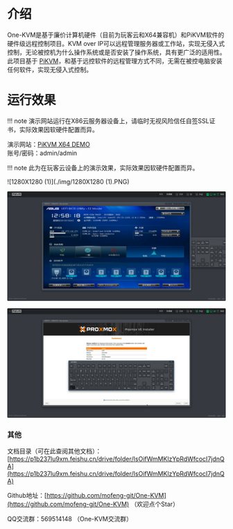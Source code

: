 # 介绍

One-KVM是基于廉价计算机硬件（目前为玩客云和X64兼容机）和PiKVM软件的硬件级远程控制项目。KVM over IP可以远程管理服务器或工作站，实现无侵入式控制，无论被控机为什么操作系统或是否安装了操作系统，具有更广泛的适用性。此项目基于 [PiKVM](https://github.com/pikvm/pikvm)，和基于远控软件的远程管理方式不同，无需在被控电脑安装任何软件，实现无侵入式控制。

# 运行效果

!!! note
    演示网站运行在X86云服务器设备上，请临时无视风险信任自签SSL证书，实际效果因软硬件配置而异。

演示网站：[PiKVM X64 DEMO](https://1.12.77.48/)<br>
账号/密码：admin/admin


!!! note
    此为在玩客云设备上的演示效果，实际效果因软硬件配置而异。

![1280X1280 (1)](./img/1280X1280 (1).PNG)

![15560030-996a-4a9a-a132-7ad072c7569c](./img/15560030-996a-4a9a-a132-7ad072c7569c.png)

![09348dd5-3e3a-4384-ad6d-9c3723682755](./img/09348dd5-3e3a-4384-ad6d-9c3723682755.png)

### 其他

文档目录（可在此查阅其他文档）：[https://p1b237lu9xm.feishu.cn/drive/folder/IsOifWmMKlzYpRdWfcocI7jdnQA](https://p1b237lu9xm.feishu.cn/drive/folder/IsOifWmMKlzYpRdWfcocI7jdnQA)

Github地址：[https://github.com/mofeng-git/One-KVM](https://github.com/mofeng-git/One-KVM) （欢迎点个Star）

QQ交流群：569514148 （One-KVM交流群）
